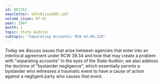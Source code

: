```yaml
---
id: 001252
newsletter: v07n01jan2007.pdf
volume_issue: 07-01
year: 2007
month: 1
topic: State Auditor
subtopic: "Separating Accounts: RCW 43.09.210"
---
```


Today we discuss issues that arise between agencies that enter into an interlocal agreement under RCW 39.34 and how that may create a problem with "separating accounts" in the eyes of the State Auditor; we also address the doctrine of "bystander negligence", which essentially permits a bystander
who witnesses a traumatic event to have a cause of action against a negligent party who causes that
event.